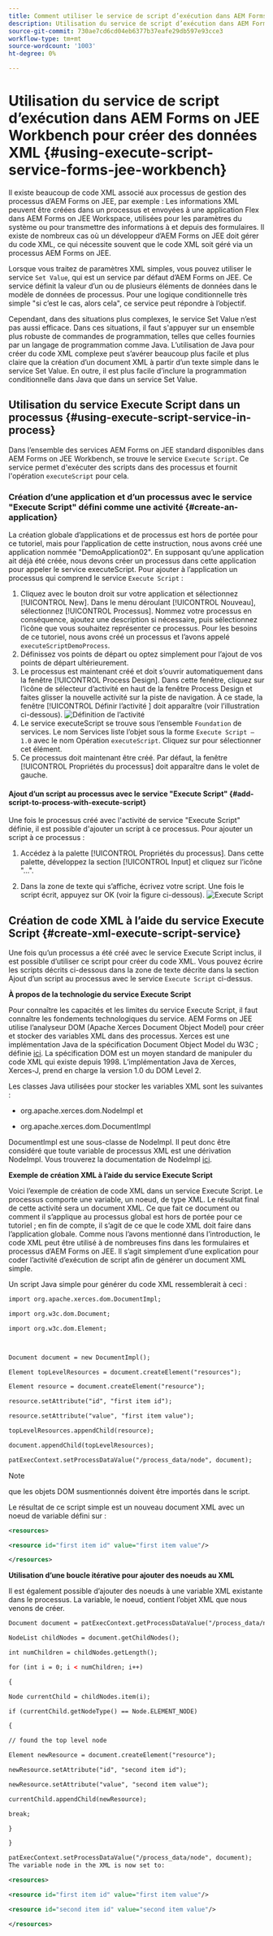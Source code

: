 ```yaml
---
title: Comment utiliser le service de script d’exécution dans AEM Forms on JEE Workbench pour créer des données XML ?
description: Utilisation du service de script d’exécution dans AEM Forms on JEE Workbench pour créer des données XML
source-git-commit: 730ae7cd6cd04eb6377b37eafe29db597e93cce3
workflow-type: tm+mt
source-wordcount: '1003'
ht-degree: 0%

---
```


# Utilisation du service de script d’exécution dans AEM Forms on JEE Workbench pour créer des données XML {#using-execute-script-service-forms-jee-workbench}

Il existe beaucoup de code XML associé aux processus de gestion des processus d’AEM Forms on JEE, par exemple : Les informations XML peuvent être créées dans un processus et envoyées à une application Flex dans AEM Forms on JEE Workspace, utilisées pour les paramètres du système ou pour transmettre des informations à et depuis des formulaires. Il existe de nombreux cas où un développeur d’AEM Forms on JEE doit gérer du code XML, ce qui nécessite souvent que le code XML soit géré via un processus AEM Forms on JEE.

Lorsque vous traitez de paramètres XML simples, vous pouvez utiliser le service `Set Value`, qui est un service par défaut d’AEM Forms on JEE. Ce service définit la valeur d’un ou de plusieurs éléments de données dans le modèle de données de processus. Pour une logique conditionnelle très simple &quot;si c’est le cas, alors cela&quot;, ce service peut répondre à l’objectif.

Cependant, dans des situations plus complexes, le service Set Value n’est pas aussi efficace. Dans ces situations, il faut s&#39;appuyer sur un ensemble plus robuste de commandes de programmation, telles que celles fournies par un langage de programmation comme Java. L’utilisation de Java pour créer du code XML complexe peut s’avérer beaucoup plus facile et plus claire que la création d’un document XML à partir d’un texte simple dans le service Set Value. En outre, il est plus facile d’inclure la programmation conditionnelle dans Java que dans un service Set Value.

## Utilisation du service Execute Script dans un processus {#using-execute-script-service-in-process}

Dans l’ensemble des services AEM Forms on JEE standard disponibles dans AEM Forms on JEE Workbench, se trouve le service `Execute Script`. Ce service permet d&#39;exécuter des scripts dans des processus et fournit l&#39;opération `executeScript` pour cela.

### Création d’une application et d’un processus avec le service &quot;Execute Script&quot; défini comme une activité {#create-an-application}

La création globale d’applications et de processus est hors de portée pour ce tutoriel, mais pour l’application de cette instruction, nous avons créé une application nommée &quot;DemoApplication02&quot;. En supposant qu’une application ait déjà été créée, nous devons créer un processus dans cette application pour appeler le service executeScript. Pour ajouter à l’application un processus qui comprend le service `Execute Script` :

1. Cliquez avec le bouton droit sur votre application et sélectionnez [!UICONTROL New]. Dans le menu déroulant [!UICONTROL Nouveau], sélectionnez [!UICONTROL Processus]. Nommez votre processus en conséquence, ajoutez une description si nécessaire, puis sélectionnez l’icône que vous souhaitez représenter ce processus. Pour les besoins de ce tutoriel, nous avons créé un processus et l’avons appelé `executeScriptDemoProcess`.
1. Définissez vos points de départ ou optez simplement pour l’ajout de vos points de départ ultérieurement.
1. Le processus est maintenant créé et doit s’ouvrir automatiquement dans la fenêtre [!UICONTROL Process Design]. Dans cette fenêtre, cliquez sur l’icône de sélecteur d’activité en haut de la fenêtre Process Design et faites glisser la nouvelle activité sur la piste de navigation. À ce stade, la fenêtre [!UICONTROL Définir l’activité ] doit apparaître (voir l’illustration ci-dessous).
   ![Définition de l’activité](assets/define-activity.jpg)
1. Le service executeScript se trouve sous l’ensemble `Foundation` de services. Le nom Services liste l’objet sous la forme `Execute Script – 1.0` avec le nom Opération `executeScript`. Cliquez sur pour sélectionner cet élément.
1. Ce processus doit maintenant être créé. Par défaut, la fenêtre [!UICONTROL Propriétés du processus] doit apparaître dans le volet de gauche.

#### Ajout d’un script au processus avec le service &quot;Execute Script&quot; {#add-script-to-process-with-execute-script}

Une fois le processus créé avec l&#39;activité de service &quot;Execute Script&quot; définie, il est possible d&#39;ajouter un script à ce processus. Pour ajouter un script à ce processus :

1. Accédez à la palette [!UICONTROL Propriétés du processus]. Dans cette palette, développez la section [!UICONTROL Input] et cliquez sur l’icône &quot;...&quot;.

1. Dans la zone de texte qui s’affiche, écrivez votre script. Une fois le script écrit, appuyez sur OK (voir la figure ci-dessous).
   ![Execute Script](assets/execute-script.jpg)

## Création de code XML à l’aide du service Execute Script {#create-xml-execute-script-service}

Une fois qu’un processus a été créé avec le service Execute Script inclus, il est possible d’utiliser ce script pour créer du code XML. Vous pouvez écrire les scripts décrits ci-dessous dans la zone de texte décrite dans la section Ajout d’un script au processus avec le service `Execute Script` ci-dessus.

**À propos de la technologie du service Execute Script**

Pour connaître les capacités et les limites du service Execute Script, il faut connaître les fondements technologiques du service. AEM Forms on JEE utilise l’analyseur DOM (Apache Xerces Document Object Model) pour créer et stocker des variables XML dans des processus. Xerces est une implémentation Java de la spécification Document Object Model du W3C ; définie [ici](https://dom.spec.whatwg.org/). La spécification DOM est un moyen standard de manipuler du code XML qui existe depuis 1998. L’implémentation Java de Xerces, Xerces-J, prend en charge la version 1.0 du DOM Level 2.

Les classes Java utilisées pour stocker les variables XML sont les suivantes :

* org.apache.xerces.dom.NodeImpl et

* org.apache.xerces.dom.DocumentImpl

DocumentImpl est une sous-classe de NodeImpl. Il peut donc être considéré que toute variable de processus XML est une dérivation NodeImpl. Vous trouverez la documentation de NodeImpl [ici](http://xerces.apache.org/xerces-j/apiDocs/org/apache/xerces/dom/NodeImpl.html).

**Exemple de création XML à l’aide du service Execute Script**

Voici l’exemple de création de code XML dans un service Execute Script. Le processus comporte une variable, un noeud, de type XML. Le résultat final de cette activité sera un document XML. Ce que fait ce document ou comment il s’applique au processus global est hors de portée pour ce tutoriel ; en fin de compte, il s’agit de ce que le code XML doit faire dans l’application globale. Comme nous l’avons mentionné dans l’introduction, le code XML peut être utilisé à de nombreuses fins dans les formulaires et processus d’AEM Forms on JEE. Il s’agit simplement d’une explication pour coder l’activité d’exécution de script afin de générer un document XML simple.

Un script Java simple pour générer du code XML ressemblerait à ceci :

```xml
import org.apache.xerces.dom.DocumentImpl;

import org.w3c.dom.Document;

import org.w3c.dom.Element;



Document document = new DocumentImpl();

Element topLevelResources = document.createElement("resources");

Element resource = document.createElement("resource");

resource.setAttribute("id", "first item id");

resource.setAttribute("value", "first item value");

topLevelResources.appendChild(resource);

document.appendChild(topLevelResources);

patExecContext.setProcessDataValue("/process_data/node", document);
```

>[!NOTE]
>
>que les objets DOM susmentionnés doivent être importés dans le script.

Le résultat de ce script simple est un nouveau document XML avec un noeud de variable défini sur :

```xml
<resources>

<resource id="first item id" value="first item value"/>

</resources>
```

**Utilisation d’une boucle itérative pour ajouter des noeuds au XML**

Il est également possible d’ajouter des noeuds à une variable XML existante dans le processus. La variable, le noeud, contient l’objet XML que nous venons de créer.

```xml
Document document = patExecContext.getProcessDataValue("/process_data/node");

NodeList childNodes = document.getChildNodes();

int numChildren = childNodes.getLength();

for (int i = 0; i < numChildren; i++)

{

Node currentChild = childNodes.item(i);

if (currentChild.getNodeType() == Node.ELEMENT_NODE)

{

// found the top level node

Element newResource = document.createElement("resource");

newResource.setAttribute("id", "second item id");

newResource.setAttribute("value", "second item value");

currentChild.appendChild(newResource);

break;

}

}

patExecContext.setProcessDataValue("/process_data/node", document);
The variable node in the XML is now set to:

<resources> 

<resource id="first item id" value="first item value"/> 

<resource id="second item id" value="second item value"/> 

</resources>
```



